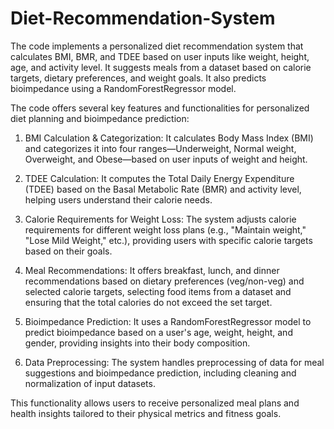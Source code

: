 # Diet-Recommendation-System
The code implements a personalized diet recommendation system that calculates BMI, BMR, and TDEE based on user inputs like weight, height, age, and activity level. It suggests meals from a dataset based on calorie targets, dietary preferences, and weight goals. It also predicts bioimpedance using a RandomForestRegressor model.


The code offers several key features and functionalities for personalized diet planning and bioimpedance prediction:

1. BMI Calculation & Categorization: It calculates Body Mass Index (BMI) and categorizes it into four ranges—Underweight, Normal weight, Overweight, and Obese—based on user inputs of weight and height.

2. TDEE Calculation: It computes the Total Daily Energy Expenditure (TDEE) based on the Basal Metabolic Rate (BMR) and activity level, helping users understand their calorie needs.

3. Calorie Requirements for Weight Loss: The system adjusts calorie requirements for different weight loss plans (e.g., "Maintain weight," "Lose Mild Weight," etc.), providing users with specific calorie targets based on their goals.

4. Meal Recommendations: It offers breakfast, lunch, and dinner recommendations based on dietary preferences (veg/non-veg) and selected calorie targets, selecting food items from a dataset and ensuring that the total calories do not exceed the set target.

5. Bioimpedance Prediction: It uses a RandomForestRegressor model to predict bioimpedance based on a user's age, weight, height, and gender, providing insights into their body composition.

6. Data Preprocessing: The system handles preprocessing of data for meal suggestions and bioimpedance prediction, including cleaning and normalization of input datasets.

This functionality allows users to receive personalized meal plans and health insights tailored to their physical metrics and fitness goals.
